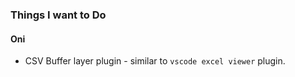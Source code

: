### Things I want to Do

#### Oni

-   CSV Buffer layer plugin - similar to `vscode excel viewer` plugin.
